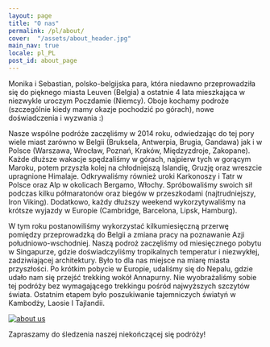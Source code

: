 ```yaml
---
layout: page
title: "O nas"
permalink: /pl/about/
cover:  "/assets/about_header.jpg"
main_nav: true
locale: pl_PL
post_id: about_page
---
```


Monika i Sebastian, polsko-belgijska para, która niedawno przeprowadziła się do pięknego miasta Leuven (Belgia) a 
ostatnie 4 lata mieszkająca w niezwykle uroczym Poczdamie (Niemcy). Oboje kochamy podroże (szczególnie kiedy mamy 
okazje pochodzić po górach), nowe doświadczenia i wyzwania :)

Nasze wspólne podróże zaczęliśmy w 2014 roku, odwiedzając do tej pory wiele miast zarówno w 
Belgii (Bruksela, Antwerpia, Brugia, Gandawa) jak i w Polsce (Warszawa, Wrocław, Poznań, Kraków, Międzyzdroje, 
Zakopane). Każde dłuższe wakacje spędzaliśmy w górach, najpierw tych w gorącym Maroku, potem przyszła kolej na 
chłodniejszą Islandię, Gruzję oraz wreszcie upragnione 
Himalaje. Odkrywaliśmy również uroki Karkonoszy i Tatr w Polsce oraz Alp w okolicach Bergamo, Włochy. Spróbowaliśmy 
swoich sił podczas kilku półmaratonów oraz biegów w przeszkodami (najtrudniejszy, Iron Viking). Dodatkowo, każdy 
dłuższy weekend wykorzytywaliśmy na krótsze wyjazdy w Europie (Cambridge, Barcelona, Lipsk, Hamburg).

W tym roku postanowiliśmy wykorzystać kilkumiesięczną przerwę pomiędzy przeprowadzką do Belgii a zmiana pracy na 
poznawanie Azji południowo-wschodniej. Naszą podroż zaczęliśmy od miesięcznego pobytu w Singapurze, gdzie 
doświadczyliśmy tropikalnych temperatur i niezwykłej, zadziwiającej architektury. Było to dla nas miejsce na miarę 
miasta przyszłości. Po krótkim pobycie w Europie, udaliśmy się do Nepalu, gdzie udało nam się przejść trekking wokół 
Annapurny. Nie wyobrażaliśmy sobie tej podróży bez wymagającego trekkingu pośród najwyższych szczytów świata. 
Ostatnim etapem było poszukiwanie tajemniczych światyń w Kambodży, Laosie I Tajlandii.

<a href="{{ site.baseurl }}/assets/about.jpg" data-lightbox="about" data-title="About us"><img src="{{ site.baseurl }}/assets/about.jpg" title="about us" class="profile" /></a>

Zapraszamy do śledzenia naszej niekończącej się podróży!
